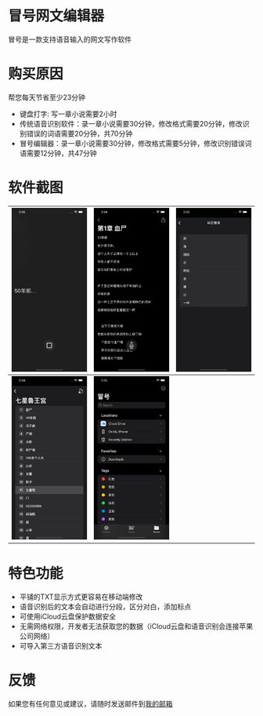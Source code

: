 # 冒号网文编辑器

冒号是一款支持语音输入的网文写作软件

# 购买原因

帮您每天节省至少23分钟

* 键盘打字: 写一章小说需要2小时
* 传统语音识别软件：录一章小说需要30分钟，修改格式需要20分钟，修改识别错误的词语需要20分钟，共70分钟
* 冒号编辑器：录一章小说需要30分钟，修改格式需要5分钟，修改识别错误词语需要12分钟，共47分钟

# 软件截图

![1](1.png) | ![2](2.png) | ![3](3.png)
--- | --- | ---
![4](4.png) | ![5](5.png) |

# 特色功能

* 平铺的TXT显示方式更容易在移动端修改
* 语音识别后的文本会自动进行分段，区分对白，添加标点
* 可使用iCloud云盘保护数据安全
* 无需网络权限，开发者无法获取您的数据（iCloud云盘和语音识别会连接苹果公司网络）
* 可导入第三方语音识别文本

# 反馈

如果您有任何意见或建议，请随时发送邮件到[我的邮箱](mailto:pop2ones@icloud.com?subject=冒号编辑器反馈)
